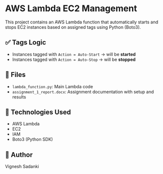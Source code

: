 # AWS Lambda EC2 Management

This project contains an AWS Lambda function that automatically starts and stops EC2 instances based on assigned tags using Python (Boto3).

## ✅ Tags Logic
- Instances tagged with `Action = Auto-Start` → will be **started**
- Instances tagged with `Action = Auto-Stop` → will be **stopped**

## 📂 Files
- `lambda_function.py`: Main Lambda code
- `assignment_1_report.docx`: Assignment documentation with setup and results

## 🧰 Technologies Used
- AWS Lambda
- EC2
- IAM
- Boto3 (Python SDK)

## 📌 Author
Vignesh Sadanki
